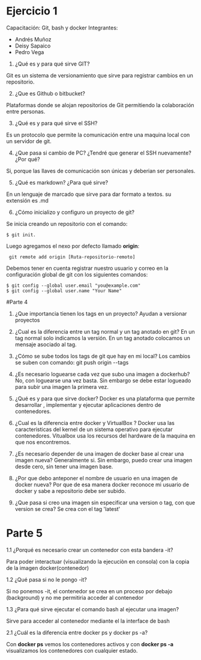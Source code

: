 # Ejercicio 1
Capacitación: Git, bash y docker
Integrantes:
- Andrés Muñoz 
- Deisy Sapaico
- Pedro Vega

1. ¿Qué es y para qué sirve GIT?

Git es un sistema de versionamiento que sirve para registrar cambios en un repositorio.

2. ¿Que es Github o bitbucket?

Plataformas donde se alojan repositorios de Git permitiendo la colaboración entre personas.

3. ¿Qué es y para qué sirve el SSH?

Es un protocolo que permite la comunicación entre una maquina local con un servidor de git.

4. ¿Que pasa si cambio de PC? ¿Tendré que generar el SSH nuevamente?¿Por qué?

Si, porque las llaves de comunicación son únicas y deberian  ser personales.

5. ¿Qué es markdown? ¿Para qué sirve?

En un lenguaje de marcado que sirve para dar formato a textos. su extensión es .md

6. ¿Cómo inicializo y configuro un proyecto de git?

Se inicia creando  un repositorio con el comando:

```
$ git init. 
```

Luego agregamos el nexo por defecto llamado **origin**: 

```
 git remote add origin [Ruta-repositorio-remoto]
```

Debemos tener en cuenta registrar nuestro usuario y correo en la configuración global de git con los  siguientes comandos:

```
$ git config --global user.email "you@example.com"
$ git config --global user.name "Your Name"
```

#Parte 4

1. ¿Que importancia tienen los tags en un proyecto?
Ayudan a versionar proyectos


2. ¿Cual es la diferencia entre un tag normal y un tag anotado en git?
En un tag normal solo indicamos la versión. En un tag anotado colocamos un mensaje asociado al tag.

3. ¿Cómo se sube todos los tags de git que hay en mi local?
Los cambios se suben con comando: git push origin --tags


4. ¿Es necesario loguearse cada vez que subo una imagen a dockerhub?
No, con loguearse una vez basta. Sin embargo se debe estar logueado para subir una imagen la primera vez.

5. ¿Qué es y para que sirve docker?
Docker es una plataforma  que permite desarrollar , implementar y ejecutar aplicaciones dentro de contenedores.

6. ¿Cual es la diferencia entre docker y VirtualBox ?
Docker usa las caracteristicas del kernel de un sistema operativo para ejecutar contenedores. Vitualbox usa los recursos del hardware de la maquina en que nos encontremos.

7. ¿Es necesario depender de una imagen de docker base al crear una imagen nueva?
Generalmente si. Sin embargo, puedo crear una imagen desde cero, sin tener una imagen base.

8. ¿Por que debo anteponer el nombre de usuario en una imagen de docker nueva?
Por que de esa manera docker reconoce mi usuario de docker y sabe a repositorio debe ser subido.

9. ¿Que pasa si creo una imagen sin especificar una version o tag, con que version se crea?
Se crea con el tag 'latest'

# Parte 5

1.1 ¿Porqué es necesario crear un contenedor con esta bandera -it?

Para poder interactuar (visualizando la ejecuciòn en consola) con la copia de la imagen docker(contenedor) 


1.2 ¿Qué pasa si no le pongo -it?

Si no ponemos -it, el contenedor se crea en un proceso por debajo (background) y no me permitiria acceder al contenedor 

1.3 ¿Para qué sirve ejecutar el comando bash al 
ejecutar una imagen?

Sirve para acceder al contenedor mediante el la interface de bash

2.1  ¿Cuál es la diferencia entre docker ps y docker ps -a?

Con **docker ps** vemos los contenedores activos y con **docker ps -a** visualizamos los contenedores con cualquier estado.


